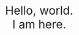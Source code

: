 
<html>
<head lang="en">
    <meta charset="UTF-8">
    <title>html5</title>
    <style type="text/css">
    .theme{
      display: block;
      width: 100%;
      font-size: 30px;
      margin: 100px auto;
      text-align:center;
    }
    </style>
</head>
<body>
<div class="theme">
Hello, world.<br/> I am here.
</div>

</body>
</html>
